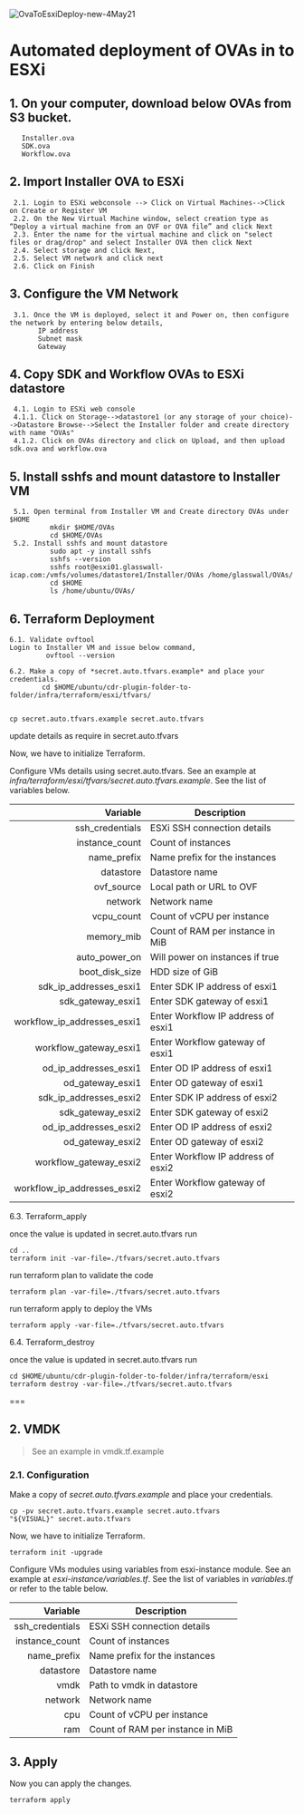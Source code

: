 ![OvaToEsxiDeploy-new-4May21](https://user-images.githubusercontent.com/78961055/117029580-6deefb00-ad1c-11eb-995c-95ea64851069.png)


Automated deployment of OVAs in to ESXi
===
## 1. On your computer, download below OVAs from S3 bucket.
       Installer.ova
       SDK.ova
       Workflow.ova
      
## 2. Import Installer OVA to ESXi
```shell
 2.1. Login to ESXi webconsole --> Click on Virtual Machines-->Click on Create or Register VM
 2.2. On the New Virtual Machine window, select creation type as “Deploy a virtual machine from an OVF or OVA file” and click Next
 2.3. Enter the name for the virtual machine and click on "select files or drag/drop" and select Installer OVA then click Next
 2.4. Select storage and click Next,
 2.5. Select VM network and click next
 2.6. Click on Finish
```
## 3. Configure the VM Network
```shell
 3.1. Once the VM is deployed, select it and Power on, then configure the network by entering below details,
       IP address
       Subnet mask
       Gateway
```
## 4. Copy SDK and Workflow OVAs to ESXi datastore
```shell
 4.1. Login to ESXi web console 
 4.1.1. Click on Storage-->datastore1 (or any storage of your choice)-->Datastore Browse-->Select the Installer folder and create directory with name "OVAs" 
 4.1.2. Click on OVAs directory and click on Upload, and then upload sdk.ova and workflow.ova
```
## 5. Install sshfs and mount datastore to Installer VM
```shell
 5.1. Open terminal from Installer VM and Create directory OVAs under $HOME
          mkdir $HOME/OVAs
          cd $HOME/OVAs
 5.2. Install sshfs and mount datastore
          sudo apt -y install sshfs
          sshfs --version
          sshfs root@esxi01.glasswall-icap.com:/vmfs/volumes/datastore1/Installer/OVAs /home/glasswall/OVAs/
          cd $HOME
          ls /home/ubuntu/OVAs/
```
## 6. Terraform Deployment
 ```shell
 6.1. Validate ovftool
Login to Installer VM and issue below command,
          ovftool --version
```
 ```shell
 6.2. Make a copy of *secret.auto.tfvars.example* and place your credentials.
         cd $HOME/ubuntu/cdr-plugin-folder-to-folder/infra/terraform/esxi/tfvars/
         

cp secret.auto.tfvars.example secret.auto.tfvars
```
update details as require in secret.auto.tfvars

Now, we have to initialize Terraform.

Configure VMs details using secret.auto.tfvars. See an example at *infra/terraform/esxi/tfvars/secret.auto.tfvars.example*. See the list of variables below.

|        Variable             |     Description                           |
| ---------------------------:| ------------------------------------------|
| ssh_credentials             | ESXi SSH connection details               |
| instance_count              | Count of instances                        |
| name_prefix                 | Name prefix for the instances             |
| datastore                   | Datastore name                            |
| ovf_source                  | Local path or URL to OVF                  |
| network                     | Network name                              |
| vcpu_count                  | Count of vCPU per instance                |
| memory_mib                  | Count of RAM per instance in MiB          |
| auto_power_on               | Will power on instances if true           |
| boot_disk_size              | HDD size of GiB                           |
| sdk_ip_addresses_esxi1      | Enter SDK IP address of esxi1             |     
| sdk_gateway_esxi1           | Enter SDK gateway of esxi1                |         
| workflow_ip_addresses_esxi1 | Enter Workflow IP address of esxi1        |
| workflow_gateway_esxi1      | Enter Workflow gateway of esxi1           |   
| od_ip_addresses_esxi1       | Enter OD IP address of esxi1              |     
| od_gateway_esxi1            | Enter OD gateway of esxi1                 |          
| sdk_ip_addresses_esxi2      | Enter SDK IP address of esxi2             |    
| sdk_gateway_esxi2           | Enter SDK gateway of esxi2                |       
| od_ip_addresses_esxi2       | Enter OD IP address of esxi2              |    
| od_gateway_esxi2            | Enter OD gateway of esxi2                 |         
| workflow_gateway_esxi2      | Enter Workflow IP address of esxi2        |  
| workflow_ip_addresses_esxi2 | Enter Workflow gateway of esxi2           |

 
 6.3. Terraform_apply

once the value is updated in secret.auto.tfvars run

```shell
cd ..
terraform init -var-file=./tfvars/secret.auto.tfvars
```
run terraform plan to validate the code

```shell
terraform plan -var-file=./tfvars/secret.auto.tfvars
```
run terraform apply to deploy the VMs

```shell
terraform apply -var-file=./tfvars/secret.auto.tfvars
```

6.4. Terraform_destroy

once the value is updated in secret.auto.tfvars run

```shell
cd $HOME/ubuntu/cdr-plugin-folder-to-folder/infra/terraform/esxi
terraform destroy -var-file=./tfvars/secret.auto.tfvars
```
===

## 2. VMDK

> See an example in vmdk.tf.example

### 2.1. Configuration

Make a copy of *secret.auto.tfvars.example* and place your credentials.

```shell
cp -pv secret.auto.tfvars.example secret.auto.tfvars
"${VISUAL}" secret.auto.tfvars
```

Now, we have to initialize Terraform.

```shell
terraform init -upgrade
```

Configure VMs modules using variables from esxi-instance module. See an example at *esxi-instance/variables.tf*. See the list of variables in *variables.tf* or refer to the table below.

|        Variable | Description                      |
| --------------: | -------------------------------- |
| ssh_credentials | ESXi SSH connection details      |
|  instance_count | Count of instances               |
|     name_prefix | Name prefix for the instances    |
|       datastore | Datastore name                   |
|            vmdk | Path to vmdk in datastore        |
|         network | Network name                     |
|             cpu | Count of vCPU per instance       |
|             ram | Count of RAM per instance in MiB |

## 3. Apply

Now you can apply the changes.

```shell
terraform apply
```

